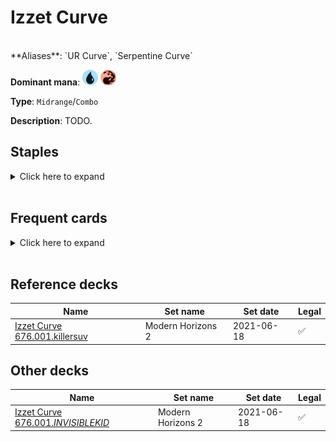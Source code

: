 <!-- This page is automatically generated by Myr: do not update it manually. Changes directly applied here will be lost. -->
# Izzet Curve
<br/>
**Aliases**: `UR Curve`, `Serpentine Curve`

**Dominant mana**: <img src="../resources/images/mana/U.png" width="25"/> <img src="../resources/images/mana/R.png" width="25"/>

**Type**: `Midrange`/`Combo`

**Description**: TODO.


## **Staples**

<details>
  <summary>Click here to expand</summary>
<a href="https://scryfall.com/card/c21/115/brainstorm"><img src="https://c1.scryfall.com/file/scryfall-cards/normal/front/0/3/0359f212-9564-41a9-870b-d2c57455a695.jpg?1617910233" width="300"/></a>
<a href="https://scryfall.com/card/mh2/267/counterspell"><img src="https://c1.scryfall.com/file/scryfall-cards/normal/front/1/9/1920dae4-fb92-4f19-ae4b-eb3276b8dac7.jpg?1622389067" width="300"/></a>
<a href="https://scryfall.com/card/bfz/76/dispel"><img src="https://c1.scryfall.com/file/scryfall-cards/normal/front/b/c/bceab6b3-6b64-4964-a501-ce806a6c13ad.jpg?1562939587" width="300"/></a>
<a href="https://scryfall.com/card/jmp/320/fling"><img src="https://c1.scryfall.com/file/scryfall-cards/normal/front/8/f/8f42d773-c742-4465-b6d5-31feaba49146.jpg?1601077681" width="300"/></a>
<a href="https://scryfall.com/card/m21/50/frantic-inventory"><img src="https://c1.scryfall.com/file/scryfall-cards/normal/front/8/f/8f14abb0-0e9f-448e-85d7-6cb71f756c56.jpg?1594735485" width="300"/></a>
<a href="https://scryfall.com/card/soi/78/pieces-of-the-puzzle"><img src="https://c1.scryfall.com/file/scryfall-cards/normal/front/6/9/69204c83-2e43-4ca1-a4cd-d75399a7d6dd.jpg?1576384174" width="300"/></a>
<a href="https://scryfall.com/card/c21/125/ponder"><img src="https://c1.scryfall.com/file/scryfall-cards/normal/front/9/c/9cee2eb1-f60e-4626-ba4a-b543142ca950.jpg?1617910474" width="300"/></a>
<a href="https://scryfall.com/card/stx/52/serpentine-curve"><img src="https://c1.scryfall.com/file/scryfall-cards/normal/front/d/6/d651b9e9-d723-4340-a010-d71b2a697e73.jpg?1624590386" width="300"/></a>
<a href="https://scryfall.com/card/csp/97/skred"><img src="https://c1.scryfall.com/file/scryfall-cards/normal/front/b/3/b3d6d42a-7607-4361-acc4-7f3cb956bfc9.jpg?1593275323" width="300"/></a>
</details><br/>



## **Frequent cards**

<details>
  <summary>Click here to expand</summary>
<a href="https://scryfall.com/card/cmr/410/abrade"><img src="https://c1.scryfall.com/file/scryfall-cards/normal/front/d/2/d27d5b87-6dfc-4b99-822b-f6f8489ad275.jpg?1608912224" width="300"/></a>
<a href="https://scryfall.com/card/a25/43/blue-elemental-blast"><img src="https://c1.scryfall.com/file/scryfall-cards/normal/front/2/f/2f51f88f-f662-4572-a371-9a77718ed079.jpg?1562434032" width="300"/></a>
<a href="https://scryfall.com/card/c19/84/echoing-truth"><img src="https://c1.scryfall.com/file/scryfall-cards/normal/front/5/5/55cd75bc-5ec7-45b2-9231-85a321ecd786.jpg?1568003983" width="300"/></a>
<a href="https://scryfall.com/card/cmr/178/fiery-cannonade"><img src="https://c1.scryfall.com/file/scryfall-cards/normal/front/3/9/396f1cdf-712b-4518-a0e8-0039303dccdc.jpg?1608910204" width="300"/></a>
<a href="https://scryfall.com/card/cn2/157/flame-slash"><img src="https://c1.scryfall.com/file/scryfall-cards/normal/front/1/5/15affc1b-2ebb-4934-87a2-10e89eafe894.jpg?1576382839" width="300"/></a>
<a href="https://scryfall.com/card/jmp/342/lightning-bolt"><img src="https://c1.scryfall.com/file/scryfall-cards/normal/front/c/e/ce711943-c1a1-43a0-8b89-8d169cfb8e06.jpg?1618695786" width="300"/></a>
<a href="https://scryfall.com/card/grn/111/maximize-velocity"><img src="https://c1.scryfall.com/file/scryfall-cards/normal/front/e/b/ebb7a2aa-f002-4f05-b9ec-8adee4c65e46.jpg?1572893227" width="300"/></a>
<a href="https://scryfall.com/card/znr/71/negate"><img src="https://c1.scryfall.com/file/scryfall-cards/normal/front/e/9/e92c7477-d453-4fa4-acf4-3835ab9eb55a.jpg?1604194548" width="300"/></a>
<a href="https://scryfall.com/card/cmr/84/preordain"><img src="https://c1.scryfall.com/file/scryfall-cards/normal/front/1/4/1453f92e-df2d-4789-aa1b-a5b5c51567d4.jpg?1608909344" width="300"/></a>
<a href="https://scryfall.com/card/jud/102/swirling-sandstorm"><img src="https://c1.scryfall.com/file/scryfall-cards/normal/front/4/d/4d757ec3-c15f-4d6e-8e18-36ebae985448.jpg?1562629788" width="300"/></a>
<a href="https://scryfall.com/card/jmp/185/thought-scour"><img src="https://c1.scryfall.com/file/scryfall-cards/normal/front/1/4/142944d5-1b11-4ec4-b6b4-b5c03e682cd3.jpg?1600732539" width="300"/></a>
</details><br/>



## **Reference decks**

| Name | Set name | Set date | Legal |
| -----| -------- | -------- | ----- |
| [Izzet Curve 676.001.killersuv](https://www.mtggoldfish.com/deck/4351129) | Modern Horizons 2 | 2021-06-18 | ✅ |




## **Other decks**

| Name | Set name | Set date | Legal |
| -----| -------- | -------- | ----- |
| [Izzet Curve 676.001._INVISIBLEKID_](https://www.mtggoldfish.com/deck/4351130) | Modern Horizons 2 | 2021-06-18 | ✅ |






